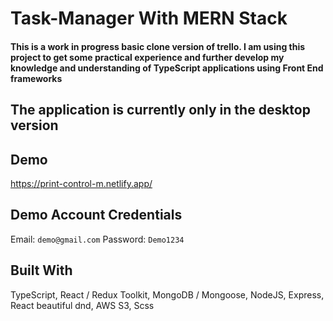 # Task-Manager With MERN Stack

#### This is a work in progress basic clone version of trello. I am using this project to get some practical experience and further develop my knowledge and understanding of TypeScript applications using Front End frameworks

## The application is currently only in the desktop version

## Demo
https://print-control-m.netlify.app/

## Demo Account Credentials
Email:  `demo@gmail.com`
Password:  `Demo1234` 

## Built With
TypeScript,
React / Redux Toolkit,
MongoDB / Mongoose,
NodeJS, Express,
React beautiful dnd,
AWS S3,
Scss
